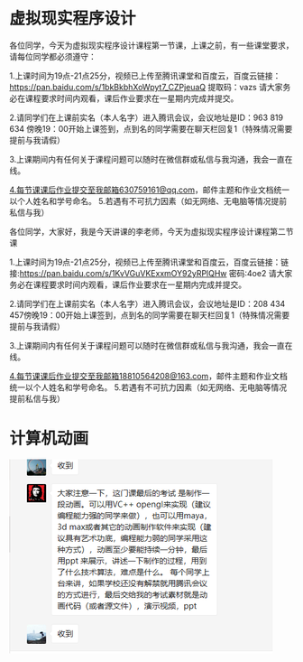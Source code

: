 # 虚拟现实程序设计

各位同学，今天为虚拟现实程序设计课程第一节课，上课之前，有一些课堂要求，请每位同学都必须遵守：

1.上课时间为19点-21点25分，视频已上传至腾讯课堂和百度云，百度云链接：https://pan.baidu.com/s/1bkBkbhXoWpyt7_CZPjeuaQ 
提取码：vazs  请大家务必在课程要求时间内观看，课后作业要求在一星期内完成并提交。

2.请同学们在上课前实名（本人名字）进入腾讯会议，会议地址是ID：963 819 634  傍晚19：00开始上课签到，点到名的同学需要在聊天栏回复1（特殊情况需要提前与我请假）

3.上课期间内有任何关于课程问题可以随时在微信群或私信与我沟通，我会一直在线。

4.每节课课后作业提交至我邮箱630759161@qq.com，邮件主题和作业文档统一以个人姓名和学号命名。
5.若遇有不可抗力因素（如无网络、无电脑等情况提前私信与我）



各位同学，大家好，我是今天讲课的李老师，今天为虚拟现实程序设计课程第二节课

1.上课时间为19点-21点25分，视频已上传至腾讯课堂和百度云，百度云链接：链接:https://pan.baidu.com/s/1KvVGuVKExxmOY92yRPlQHw  密码:4oe2 请大家务必在课程要求时间内观看，课后作业要求在一星期内完成并提交。

2.请同学们在上课前实名（本人名字）进入腾讯会议，会议地址是ID：208 434 457傍晚19：00开始上课签到，点到名的同学需要在聊天栏回复1（特殊情况需要提前与我请假）

3.上课期间内有任何关于课程问题可以随时在微信群或私信与我沟通，我会一直在线。

4.每节课课后作业提交至我邮箱18810564208@163.com，邮件主题和作业文档统一以个人姓名和学号命名。
5.若遇有不可抗力因素（如无网络、无电脑等情况提前私信与我）









# 计算机动画

![image-20200310190415943](images/image-20200310190415943.png)